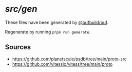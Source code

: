 # _src/gen_

These files have been generated by [@bufbuild/buf](https://github.com/bufbuild/buf).

Regenerate by running `pnpm run generate`.

## Sources

-   https://github.com/planetscale/psdb/tree/main/proto-src
-   https://github.com/vitessio/vitess/tree/main/proto
